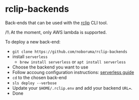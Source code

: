 # rclip-backends

Back-ends that can be used with the [rclip](https://github.com/noboruma/rclip) CLI tool.

/!\ At the moment, only AWS lambda is supported.

To deploy a new back-end:
- `git clone https://github.com/noboruma/rclip-backends`
- install `serverless`
    - `brew install serverless` or `apt install serverless`
- Choose the backend you want to use
- Follow accoung configuration instructions: [serverless guide](https://www.serverless.com/framework/docs/providers/aws/guide/credentials/)
- `cd` to the chosen back-end
- `sls deploy --verbose`
- Update your `$HOME/.rclip.env` and add your backend `URL=`.
- Done
